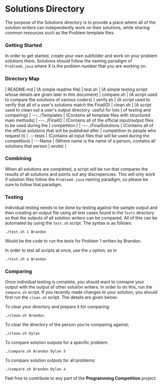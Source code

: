 Solutions Directory
===================

The purpose of the Solutions directory is to provide a place where all of the
solution writers can independently work on their solutions, while sharing
common resources such as the Problem template files.

### Getting Started ###
In order to get started, create your own subfolder and work on your problem
solutions there. Solutions should follow the naming paradigm of `ProblemX.java`
where X is the problem number that you are working on.


### Directory Map ###
|
README.md
|   (A simple readme file)
|
test.sh
|   (A simple testing script whose details are given later in this document)
|
compare.sh
|   (A script used to compare the solutions of various coders)
|
verify.sh
|   (A script used to verify that all of a user's solutions match the FinalIO)
|
clean.sh
|   (A script used to clean out a user's output directory. useful for lots
|    of testing and comparing)
|
---../Templates
|   (Contains all template files with structured main methods)
|
---../FinalIO
|   (Contains all of the official input/output files to be used during the 
|    competition.)
|
---../FinalSolutions
|   (Contains all of the official solutions that will be published after 
|    competition to people who request it)
|
---tests
|   (Contains all input files that will be used during the competition)
|
---Name
|   (Where name is the name of a person, contains all solutions that person 
|    wrote)
|


### Combining ###
When all solutions are completed, a script will be run that compares the results
of all solutions and points out any discrepencies. This will only work if 
solution files follow the `ProblemX.java` naming paradigm, so please be sure
to follow that paradigm.

### Testing ###
Individual testing needs to be done by testing against the sample output and
then creating an output file using all test cases found in the `Tests` directory
so that the outputs of all solution writers can be compared. All of this can be
automated by using the `test.sh` script. The syntax is as follows:
```
./test.sh 1 Brandon
```
Would be the code to run the tests for Problem 1 written by Brandon.

In order to test all scripts at once, use the `a` option, as in
```
./test.sh a Brandon
```

### Comparing ###
Once individual testing is complete, you should want to comapre your output with
the output of other solution writers. In order to do this, run the `compare.sh`
script. If you recently made changes to your solution, you should first run the
`clean.sh` script. The details are given below:

To clear your directory and prepare it for comparing:
```
./clean.sh Brandon
```

To clear the directory of the person you're comparing against;
```
./clean.sh Dylan
```

To compare solution outputs for a specific problem:
```
./compare.sh Brandon Dylan 5
```

To compare solution outputs for all problems:
```
./compare.sh Brandon Dylan a
```

Feel free to contribute to any part of the **Programming Competition** project.
